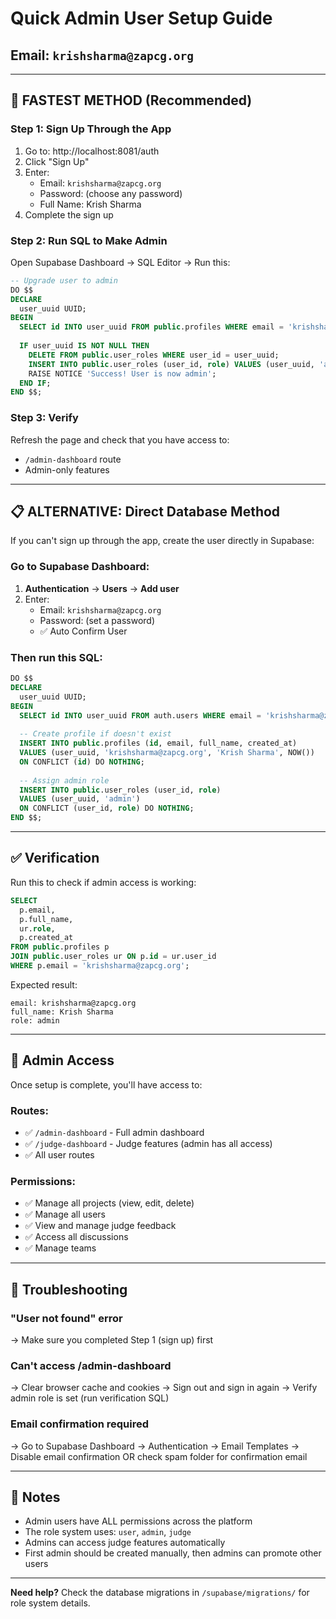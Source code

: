 # Quick Admin User Setup Guide

## Email: `krishsharma@zapcg.org`

---

## 🚀 **FASTEST METHOD** (Recommended)

### Step 1: Sign Up Through the App
1. Go to: http://localhost:8081/auth
2. Click "Sign Up"
3. Enter:
   - Email: `krishsharma@zapcg.org`
   - Password: (choose any password)
   - Full Name: Krish Sharma
4. Complete the sign up

### Step 2: Run SQL to Make Admin
Open Supabase Dashboard → SQL Editor → Run this:

```sql
-- Upgrade user to admin
DO $$
DECLARE
  user_uuid UUID;
BEGIN
  SELECT id INTO user_uuid FROM public.profiles WHERE email = 'krishsharma@zapcg.org';
  
  IF user_uuid IS NOT NULL THEN
    DELETE FROM public.user_roles WHERE user_id = user_uuid;
    INSERT INTO public.user_roles (user_id, role) VALUES (user_uuid, 'admin');
    RAISE NOTICE 'Success! User is now admin';
  END IF;
END $$;
```

### Step 3: Verify
Refresh the page and check that you have access to:
- `/admin-dashboard` route
- Admin-only features

---

## 📋 **ALTERNATIVE: Direct Database Method**

If you can't sign up through the app, create the user directly in Supabase:

### Go to Supabase Dashboard:
1. **Authentication** → **Users** → **Add user**
2. Enter:
   - Email: `krishsharma@zapcg.org`
   - Password: (set a password)
   - ✅ Auto Confirm User

### Then run this SQL:
```sql
DO $$
DECLARE
  user_uuid UUID;
BEGIN
  SELECT id INTO user_uuid FROM auth.users WHERE email = 'krishsharma@zapcg.org';
  
  -- Create profile if doesn't exist
  INSERT INTO public.profiles (id, email, full_name, created_at)
  VALUES (user_uuid, 'krishsharma@zapcg.org', 'Krish Sharma', NOW())
  ON CONFLICT (id) DO NOTHING;
  
  -- Assign admin role
  INSERT INTO public.user_roles (user_id, role)
  VALUES (user_uuid, 'admin')
  ON CONFLICT (user_id, role) DO NOTHING;
END $$;
```

---

## ✅ **Verification**

Run this to check if admin access is working:

```sql
SELECT 
  p.email,
  p.full_name,
  ur.role,
  p.created_at
FROM public.profiles p
JOIN public.user_roles ur ON p.id = ur.user_id
WHERE p.email = 'krishsharma@zapcg.org';
```

Expected result:
```
email: krishsharma@zapcg.org
full_name: Krish Sharma
role: admin
```

---

## 🔑 **Admin Access**

Once setup is complete, you'll have access to:

### Routes:
- ✅ `/admin-dashboard` - Full admin dashboard
- ✅ `/judge-dashboard` - Judge features (admin has all access)
- ✅ All user routes

### Permissions:
- ✅ Manage all projects (view, edit, delete)
- ✅ Manage all users
- ✅ View and manage judge feedback
- ✅ Access all discussions
- ✅ Manage teams

---

## 🐛 Troubleshooting

### "User not found" error
→ Make sure you completed Step 1 (sign up) first

### Can't access /admin-dashboard
→ Clear browser cache and cookies
→ Sign out and sign in again
→ Verify admin role is set (run verification SQL)

### Email confirmation required
→ Go to Supabase Dashboard → Authentication → Email Templates
→ Disable email confirmation OR check spam folder for confirmation email

---

## 📝 Notes

- Admin users have ALL permissions across the platform
- The role system uses: `user`, `admin`, `judge`
- Admins can access judge features automatically
- First admin should be created manually, then admins can promote other users

---

**Need help?** Check the database migrations in `/supabase/migrations/` for role system details.




